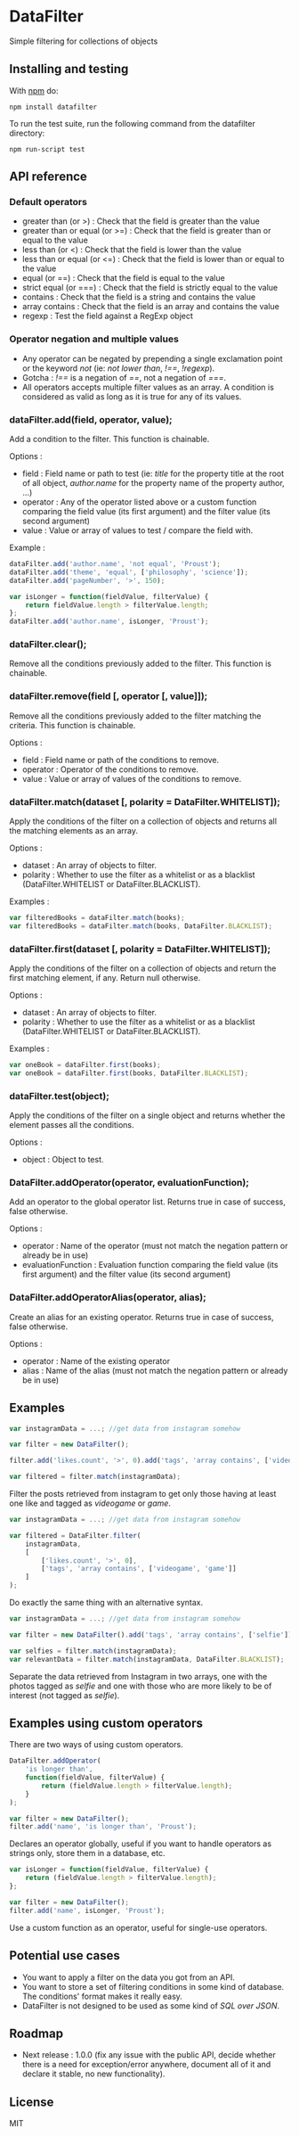 DataFilter
==========

Simple filtering for collections of objects

## Installing and testing

With [npm](http://npmjs.org) do:

```
npm install datafilter
```

To run the test suite, run the following command from the datafilter directory:

```
npm run-script test
```

## API reference

### Default operators

* greater than (or >) : Check that the field is greater than the value
* greater than or equal (or >=) : Check that the field is greater than or equal to the value
* less than (or <) : Check that the field is lower than the value
* less than or equal (or <=) : Check that the field is lower than or equal to the value
* equal (or ==) : Check that the field is equal to the value
* strict equal (or ===) : Check that the field is strictly equal to the value
* contains : Check that the field is a string and contains the value
* array contains : Check that the field is an array and contains the value
* regexp : Test the field against a RegExp object

### Operator negation and multiple values

* Any operator can be negated by prepending a single exclamation point or the keyword _not_ (ie: _not lower than_, _!==_, _!regexp_).
* Gotcha : _!==_ is a negation of _==_, not a negation of _===_.
* All operators accepts multiple filter values as an array. A condition is considered as valid as long as it is true for any of its values.

### dataFilter.add(field, operator, value);

Add a condition to the filter.
This function is chainable.

Options :

* field : Field name or path to test (ie: _title_ for the property title at the root of all object, _author.name_ for the property name of the property author, ...)
* operator : Any of the operator listed above or a custom function comparing the field value (its first argument) and the filter value (its second argument)
* value : Value or array of values to test / compare the field with.

Example :

```js
dataFilter.add('author.name', 'not equal', 'Proust');
dataFilter.add('theme', 'equal', ['philosophy', 'science']);
dataFilter.add('pageNumber', '>', 150);

var isLonger = function(fieldValue, filterValue) {
    return fieldValue.length > filterValue.length;
};
dataFilter.add('author.name', isLonger, 'Proust');

```

### dataFilter.clear();

Remove all the conditions previously added to the filter.
This function is chainable.

### dataFilter.remove(field [, operator [, value]]);

Remove all the conditions previously added to the filter matching the criteria.
This function is chainable.

Options :

* field : Field name or path of the conditions to remove.
* operator : Operator of the conditions to remove.
* value : Value or array of values of the conditions to remove.

### dataFilter.match(dataset [, polarity = DataFilter.WHITELIST]);

Apply the conditions of the filter on a collection of objects and returns all the matching elements as an array.

Options :

* dataset : An array of objects to filter.
* polarity : Whether to use the filter as a whitelist or as a blacklist (DataFilter.WHITELIST or DataFilter.BLACKLIST).

Examples :

```js
var filteredBooks = dataFilter.match(books);
var filteredBooks = dataFilter.match(books, DataFilter.BLACKLIST);
```

### dataFilter.first(dataset [, polarity = DataFilter.WHITELIST]);

Apply the conditions of the filter on a collection of objects and return the first matching element, if any. Return null otherwise.

Options :

* dataset : An array of objects to filter.
* polarity : Whether to use the filter as a whitelist or as a blacklist (DataFilter.WHITELIST or DataFilter.BLACKLIST).

Examples :

```js
var oneBook = dataFilter.first(books);
var oneBook = dataFilter.first(books, DataFilter.BLACKLIST);
```

### dataFilter.test(object);

Apply the conditions of the filter on a single object and returns whether the element passes all the conditions.

Options :

* object : Object to test.

### DataFilter.addOperator(operator, evaluationFunction);

Add an operator to the global operator list. Returns true in case of success, false otherwise.

Options :

* operator : Name of the operator (must not match the negation pattern or already be in use)
* evaluationFunction : Evaluation function comparing the field value (its first argument) and the filter value (its second argument)

### DataFilter.addOperatorAlias(operator, alias);

Create an alias for an existing operator. Returns true in case of success, false otherwise.

Options :

* operator : Name of the existing operator
* alias : Name of the alias (must not match the negation pattern or already be in use)

## Examples

```js
var instagramData = ...; //get data from instagram somehow

var filter = new DataFilter();

filter.add('likes.count', '>', 0).add('tags', 'array contains', ['videogame', 'game']);

var filtered = filter.match(instagramData);
```

Filter the posts retrieved from instagram to get only those having at least one like and tagged as _videogame_ or _game_.

```js
var instagramData = ...; //get data from instagram somehow

var filtered = DataFilter.filter(
    instagramData,
    [
        ['likes.count', '>', 0],
        ['tags', 'array contains', ['videogame', 'game']]
    ]
);
```

Do exactly the same thing with an alternative syntax.

```js
var instagramData = ...; //get data from instagram somehow

var filter = new DataFilter().add('tags', 'array contains', ['selfie']);

var selfies = filter.match(instagramData);
var relevantData = filter.match(instagramData, DataFilter.BLACKLIST);
```

Separate the data retrieved from Instagram in two arrays, one with the photos tagged as _selfie_ and one with those who are more likely to be of interest (not tagged as _selfie_).

## Examples using custom operators

There are two ways of using custom operators.

```js
DataFilter.addOperator(
    'is longer than',
    function(fieldValue, filterValue) {
        return (fieldValue.length > filterValue.length);
    }
);

var filter = new DataFilter();
filter.add('name', 'is longer than', 'Proust');
```

Declares an operator globally, useful if you want to handle operators as strings only, store them in a database, etc.

```js
var isLonger = function(fieldValue, filterValue) {
    return (fieldValue.length > filterValue.length);
};

var filter = new DataFilter();
filter.add('name', isLonger, 'Proust');
```

Use a custom function as an operator, useful for single-use operators.

## Potential use cases

* You want to apply a filter on the data you got from an API.
* You want to store a set of filtering conditions in some kind of database. The conditions' format makes it really easy.
* DataFilter is not designed to be used as some kind of _SQL over JSON_.

## Roadmap

* Next release : 1.0.0 (fix any issue with the public API, decide whether there is a need for exception/error anywhere, document all of it and declare it stable, no new functionality).

## License

MIT
